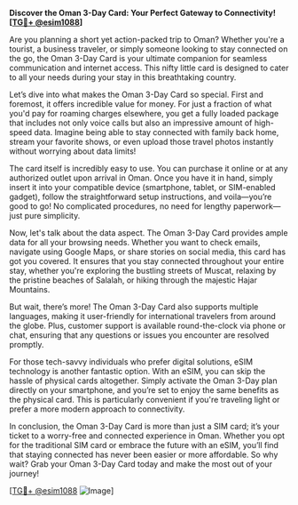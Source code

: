**Discover the Oman 3-Day Card: Your Perfect Gateway to Connectivity! [[TG💪+ @esim1088](https://t.me/s/esim1088)]**

Are you planning a short yet action-packed trip to Oman? Whether you're a tourist, a business traveler, or simply someone looking to stay connected on the go, the Oman 3-Day Card is your ultimate companion for seamless communication and internet access. This nifty little card is designed to cater to all your needs during your stay in this breathtaking country.

Let’s dive into what makes the Oman 3-Day Card so special. First and foremost, it offers incredible value for money. For just a fraction of what you'd pay for roaming charges elsewhere, you get a fully loaded package that includes not only voice calls but also an impressive amount of high-speed data. Imagine being able to stay connected with family back home, stream your favorite shows, or even upload those travel photos instantly without worrying about data limits!

The card itself is incredibly easy to use. You can purchase it online or at any authorized outlet upon arrival in Oman. Once you have it in hand, simply insert it into your compatible device (smartphone, tablet, or SIM-enabled gadget), follow the straightforward setup instructions, and voila—you’re good to go! No complicated procedures, no need for lengthy paperwork—just pure simplicity.

Now, let's talk about the data aspect. The Oman 3-Day Card provides ample data for all your browsing needs. Whether you want to check emails, navigate using Google Maps, or share stories on social media, this card has got you covered. It ensures that you stay connected throughout your entire stay, whether you're exploring the bustling streets of Muscat, relaxing by the pristine beaches of Salalah, or hiking through the majestic Hajar Mountains.

But wait, there’s more! The Oman 3-Day Card also supports multiple languages, making it user-friendly for international travelers from around the globe. Plus, customer support is available round-the-clock via phone or chat, ensuring that any questions or issues you encounter are resolved promptly.

For those tech-savvy individuals who prefer digital solutions, eSIM technology is another fantastic option. With an eSIM, you can skip the hassle of physical cards altogether. Simply activate the Oman 3-Day plan directly on your smartphone, and you’re set to enjoy the same benefits as the physical card. This is particularly convenient if you're traveling light or prefer a more modern approach to connectivity.

In conclusion, the Oman 3-Day Card is more than just a SIM card; it’s your ticket to a worry-free and connected experience in Oman. Whether you opt for the traditional SIM card or embrace the future with an eSIM, you’ll find that staying connected has never been easier or more affordable. So why wait? Grab your Oman 3-Day Card today and make the most out of your journey!

[[TG💪+ @esim1088](https://t.me/s/esim1088) ![Image](https://i.postimg.cc/Y0z9fWf4/image.png)]